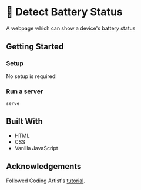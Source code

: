 # 🔋 Detect Battery Status
A webpage which can show a device's battery status

## Getting Started
### Setup

No setup is required! 

### Run a server
```
serve
```

## Built With
- HTML
- CSS
- Vanilla JavaScript 

## Acknowledgements
Followed Coding Artist's [tutorial](https://www.youtube.com/watch?v=tYb_-es0kBY). 
